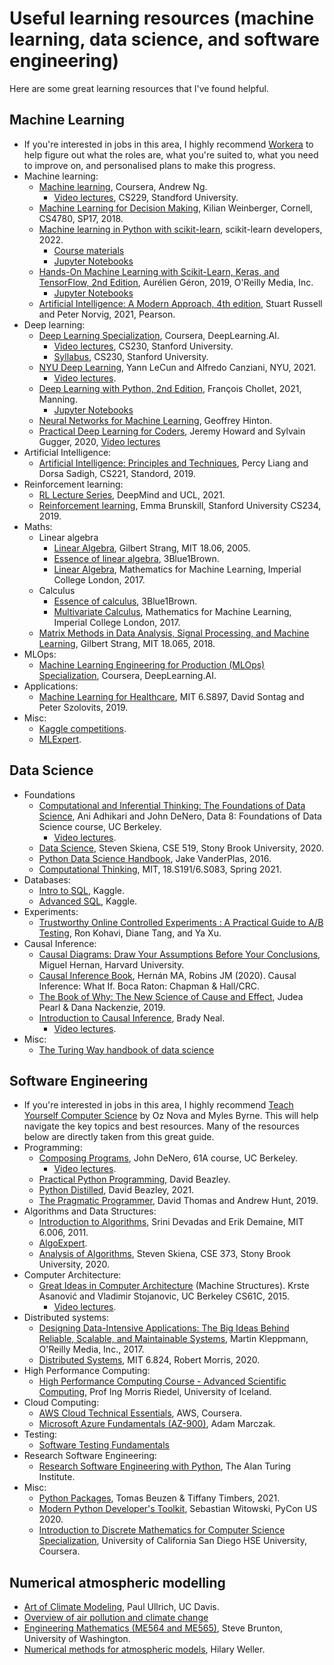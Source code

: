 # Useful learning resources (machine learning, data science, and software engineering)

Here are some great learning resources that I've found helpful.  

## Machine Learning  

- If you're interested in jobs in this area, I highly recommend [Workera](https://workera.ai/) to help figure out what the roles are, what you're suited to, what you need to improve on, and personalised plans to make this progress.  
- Machine learning:  
  - [Machine learning](https://www.coursera.org/learn/machine-learning), Coursera, Andrew Ng.  
    - [Video lectures](https://www.youtube.com/playlist?list=PLoROMvodv4rMiGQp3WXShtMGgzqpfVfbU), CS229, Standford University.  
  - [Machine Learning for Decision Making](https://youtube.com/playlist?list=PLl8OlHZGYOQ7bkVbuRthEsaLr7bONzbXS), Kilian Weinberger, Cornell, CS4780, SP17, 2018.  
  - [Machine learning in Python with scikit-learn](https://www.fun-mooc.fr/en/courses/machine-learning-python-scikit-learn/), scikit-learn developers, 2022.
      - [Course materials](https://inria.github.io/scikit-learn-mooc/)
      - [Jupyter Notebooks](https://github.com/INRIA/scikit-learn-mooc/) 
  - [Hands-On Machine Learning with Scikit-Learn, Keras, and TensorFlow, 2nd Edition](https://www.oreilly.com/library/view/hands-on-machine-learning/9781492032632/), Aurélien Géron, 2019, O'Reilly Media, Inc.  
    - [Jupyter Notebooks](https://github.com/ageron/handson-ml2)  
  - [Artificial Intelligence: A Modern Approach, 4th edition](http://aima.cs.berkeley.edu/), Stuart Russell and Peter Norvig, 2021, Pearson.  
- Deep learning:
  - [Deep Learning Specialization](https://www.coursera.org/specializations/deep-learning), Coursera, DeepLearning.AI.  
    - [Video lectures](https://www.youtube.com/playlist?list=PLoROMvodv4rOABXSygHTsbvUz4G_YQhOb), CS230, Stanford University.  
    - [Syllabus](http://cs230.stanford.edu/syllabus/), CS230, Stanford University.  
  - [NYU Deep Learning](https://atcold.github.io/NYU-DLSP21/), Yann LeCun and Alfredo Canziani, NYU, 2021.  
    - [Video lectures](https://www.youtube.com/playlist?list=PLLHTzKZzVU9e6xUfG10TkTWApKSZCzuBI).  
  - [Deep Learning with Python, 2nd Edition](https://www.manning.com/books/deep-learning-with-python-second-edition?a_aid=keras&a_bid=76564dff), François Chollet, 2021, Manning.  
    - [Jupyter Notebooks](https://github.com/fchollet/deep-learning-with-python-notebooks)  
  - [Neural Networks for Machine Learning](https://www.youtube.com/playlist?list=PLLssT5z_DsK_gyrQ_biidwvPYCRNGI3iv), Geoffrey Hinton.  
  - [Practical Deep Learning for Coders](https://course.fast.ai/), Jeremy Howard and Sylvain Gugger, 2020, [Video lectures](https://youtube.com/playlist?list=PLfYUBJiXbdtRL3FMB3GoWHRI8ieU6FhfM)
- Artificial Intelligence:
  - [Artificial Intelligence: Principles and Techniques](https://www.youtube.com/playlist?list=PLoROMvodv4rO1NB9TD4iUZ3qghGEGtqNX), Percy Liang and Dorsa Sadigh, CS221, Standord, 2019.  
- Reinforcement learning:
  - [RL Lecture Series](https://www.youtube.com/playlist?list=PLqYmG7hTraZDVH599EItlEWsUOsJbAodm0), DeepMind and UCL, 2021.  
  - [Reinforcement learning](https://www.youtube.com/playlist?list=PLoROMvodv4rOSOPzutgyCTapiGlY2Nd8u), Emma Brunskill, Stanford University CS234, 2019.  
- Maths:
  - Linear algebra
    - [Linear Algebra](https://www.youtube.com/playlist?list=PLE7DDD91010BC51F8), Gilbert Strang, MIT 18.06, 2005.  
    - [Essence of linear algebra](https://www.youtube.com/playlist?list=PLZHQObOWTQDPD3MizzM2xVFitgF8hE_ab), 3Blue1Brown.  
    - [Linear Algebra](https://www.youtube.com/playlist?list=PLiiljHvN6z1_o1ztXTKWPrShrMrBLo5P3), Mathematics for Machine Learning, Imperial College London, 2017.  
  - Calculus
    - [Essence of calculus](https://www.youtube.com/channel/CSANnvayOd8Ay2scpk91AtpA16FvVqEg_zCZL32hs), 3Blue1Brown.  
    - [Multivariate Calculus](https://www.youtube.com/playlist?list=PLiiljHvN6z193BBzS0Ln8NnqQmzimTW23), Mathematics for Machine Learning, Imperial College London, 2017.  
  - [Matrix Methods in Data Analysis, Signal Processing, and Machine Learning](https://www.youtube.com/playlist?list=PLUl4u3cNGP63oMNUHXqIUcrkS2PivhN3k), Gilbert Strang, MIT 18.065, 2018.  
- MLOps:
  - [Machine Learning Engineering for Production (MLOps) Specialization](https://www.coursera.org/specializations/machine-learning-engineering-for-production-mlops?utm_source=deeplearning-ai&utm_medium=institutions&utm_campaign=20210423-mlep-1-deeplearning-ai-institutions-dlai-website), Coursera, DeepLearning.AI.  
- Applications:
  - [Machine Learning for Healthcare](https://www.youtube.com/playlist?list=PLUl4u3cNGP60B0PQXVQyGNdCyCTDU1Q5j), MIT 6.S897, David Sontag and Peter Szolovits, 2019.  
- Misc:
  - [Kaggle competitions](https://www.kaggle.com/competitions).  
  - [MLExpert](https://www.algoexpert.io/content#mle).  
  
## Data Science  

- Foundations
  - [Computational and Inferential Thinking: The Foundations of Data Science](https://inferentialthinking.com/chapters/intro.html), Ani Adhikari and John DeNero, Data 8: Foundations of Data Science course, UC Berkeley.  
    - [Video lectures](https://www.youtube.com/playlist?list=PL3juAj0fqNsI4HLvMJFnZDDabxAExG0wv).  
  - [Data Science](https://www.youtube.com/playlist?list=PLOtl7M3yp-DVODzTKX8JtXkm1EG3u2BsD), Steven Skiena, CSE 519, Stony Brook University, 2020.  
  - [Python Data Science Handbook](https://jakevdp.github.io/PythonDataScienceHandbook/), Jake VanderPlas, 2016.  
  - [Computational Thinking](https://www.youtube.com/playlist?list=PLP8iPy9hna6T56GkMHEdSrjCCheNuEwI0), MIT, 18.S191/6.S083, Spring 2021.  
- Databases:
  - [Intro to SQL](https://www.kaggle.com/learn/intro-to-sql), Kaggle.  
  - [Advanced SQL](https://www.kaggle.com/learn/advanced-sql), Kaggle.  
- Experiments:
  - [Trustworthy Online Controlled Experiments : A Practical Guide to A/B Testing](https://experimentguide.com/), Ron Kohavi, Diane Tang, and Ya Xu.
- Causal Inference:
  - [Causal Diagrams: Draw Your Assumptions Before Your Conclusions](https://www.edx.org/course/causal-diagrams-draw-your-assumptions-before-your), Miguel Hernan, Harvard University.  
  - [Causal Inference Book](https://www.hsph.harvard.edu/miguel-hernan/causal-inference-book/), Hernán MA, Robins JM (2020). Causal Inference: What If. Boca Raton: Chapman & Hall/CRC.  
  - [The Book of Why: The New Science of Cause and Effect](https://www.amazon.co.uk/Book-Why-Science-Cause-Effect/dp/0141982411/ref=asc_df_0141982411/?tag=googshopuk-21&linkCode=df0&hvadid=280101927806&hvpos=&hvnetw=g&hvrand=1515808143887519158&hvpone=&hvptwo=&hvqmt=&hvdev=c&hvdvcmdl=&hvlocint=&hvlocphy=9046357&hvtargid=pla-555411478238&psc=1&th=1&psc=1), Judea Pearl & Dana Nackenzie, 2019.  
  - [Introduction to Causal Inference](https://www.bradyneal.com/causal-inference-course), Brady Neal.  
    - [Video lectures](https://www.youtube.com/playlist?list=PLoazKTcS0RzZ1SUgeOgc6SWt51gfT80N0).  
- Misc:
  - [The Turing Way handbook of data science](https://the-turing-way.netlify.app/welcome.html)  

## Software Engineering  

- If you're interested in jobs in this area, I highly recommend [Teach Yourself Computer Science](https://teachyourselfcs.com/) by Oz Nova and Myles Byrne. This will help navigate the key topics and best resources. Many of the resources below are directly taken from this great guide.
- Programming:  
  - [Composing Programs](https://composingprograms.com/), John DeNero, 61A course, UC Berkeley.  
    - [Video lectures](https://www.youtube.com/c/JohnDeNero/playlists).  
  - [Practical Python Programming](https://github.com/dabeaz-course/practical-python), David Beazley.  
  - [Python Distilled](http://www.dabeaz.com/python-distilled/), David Beazley, 2021.  
  - [The Pragmatic Programmer](https://www.amazon.co.uk/Pragmatic-Programmer-journey-mastery-Anniversary-dp-0135957052/dp/0135957052/ref=dp_ob_title_bk), David Thomas and Andrew Hunt, 2019.  
- Algorithms and Data Structures:
  - [Introduction to Algorithms](https://youtube.com/playlist?list=PLUl4u3cNGP61Oq3tWYp6V_F-5jb5L2iHb), Srini Devadas and Erik Demaine, MIT 6.006, 2011.  
  - [AlgoExpert](https://www.algoexpert.io/).  
  - [Analysis of Algorithms](https://www.youtube.com/playlist?list=PLOtl7M3yp-DX6ic0HGT0PUX_wiNmkWkXx), Steven Skiena, CSE 373, Stony Brook University, 2020.  
- Computer Architecture:
  - [Great Ideas in Computer Architecture](https://inst.eecs.berkeley.edu//~cs61c/sp15/) (Machine Structures). Krste Asanović and Vladimir Stojanovic, UC Berkeley CS61C, 2015.  
    - [Video lectures](https://www.youtube.com/playlist?list=PLhMnuBfGeCDM8pXLpqib90mDFJI-e1lpk).  
- Distributed systems:
  - [Designing Data-Intensive Applications: The Big Ideas Behind Reliable, Scalable, and Maintainable Systems](https://www.oreilly.com/library/view/designing-data-intensive-applications/9781491903063/), Martin Kleppmann, O'Reilly Media, Inc., 2017.  
  - [Distributed Systems](https://www.youtube.com/playlist?list=PLrw6a1wE39_tb2fErI4-WkMbsvGQk9_UB), MIT 6.824, Robert Morris, 2020.  
- High Performance Computing:
  - [High Performance Computing Course - Advanced Scientific Computing](https://www.youtube.com/playlist?list=PLmJwSK7qduwVnlrIPjrfSn7QRcv3wIQj5), Prof Ing Morris Riedel, University of Iceland.  
- Cloud Computing:
  - [AWS Cloud Technical Essentials](https://www.coursera.org/learn/aws-cloud-technical-essentials), AWS, Coursera.  
  - [Microsoft Azure Fundamentals (AZ-900)](https://www.youtube.com/playlist?list=PLGjZwEtPN7j-Q59JYso3L4_yoCjj2syrM), Adam Marczak.  
- Testing:
  - [Software Testing Fundamentals](https://softwaretestingfundamentals.com/)
- Research Software Engineering:
  - [Research Software Engineering with Python](https://alan-turing-institute.github.io/rse-course/html/index.html), The Alan Turing Institute.  
- Misc:
  - [Python Packages](https://py-pkgs.org/), Tomas Beuzen & Tiffany Timbers, 2021.  
  - [Modern Python Developer's Toolkit](https://youtu.be/WkUBx3g2QfQ), Sebastian Witowski, PyCon US 2020.  
  - [Introduction to Discrete Mathematics for Computer Science Specialization](https://www.coursera.org/specializations/discrete-mathematics), University of California San Diego HSE University, Coursera.  
  
## Numerical atmospheric modelling

- [Art of Climate Modeling](https://www.youtube.com/playlist?list=PL_cuIb7hx5lihu3Wq605u6kVGltXgEfDt), Paul Ullrich, UC Davis.  
- [Overview of air pollution and climate change](https://www.youtube.com/playlist?list=PLMYqWZV8pP3GJaH3AM4VTC61aR1st6HSg)
- [Engineering Mathematics (ME564 and ME565)](https://www.youtube.com/playlist?list=PLMrJAkhIeNNR2W2sPWsYxfrxcASrUt_9j), Steve Brunton, University of Washington.  
- [Numerical methods for atmospheric models](https://youtube.com/playlist?list=PLEG35I51CH7W6bOW3UbkjHRSQfdSk3TRh), Hilary Weller.
